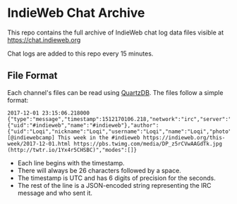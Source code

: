 # IndieWeb Chat Archive

This repo contains the full archive of IndieWeb chat log data files visible at https://chat.indieweb.org

Chat logs are added to this repo every 15 minutes.

## File Format

Each channel's files can be read using [QuartzDB](https://github.com/aaronpk/QuartzDB). The files follow a simple format:

```
2017-12-01 23:15:06.218000 {"type":"message","timestamp":1512170106.218,"network":"irc","server":"freenode","channel":{"uid":"#indieweb","name":"#indieweb"},"author":{"uid":"Loqi","nickname":"Loqi","username":"Loqi","name":"Loqi","photo":null,"url":null,"tz":"US\/Pacific"},"content":"[@indiewebcamp] This week in the #indieweb https://indieweb.org/this-week/2017-12-01.html https://pbs.twimg.com/media/DP_z5rCVwAAGdTk.jpg (http://twtr.io/1Yx4r5CHSBC)","modes":[]}
```

* Each line begins with the timestamp. 
* There will always be 26 characters followed by a space. 
* The timestamp is UTC and has 6 digits of precision for the seconds. 
* The rest of the line is a JSON-encoded string representing the IRC message and who sent it.

